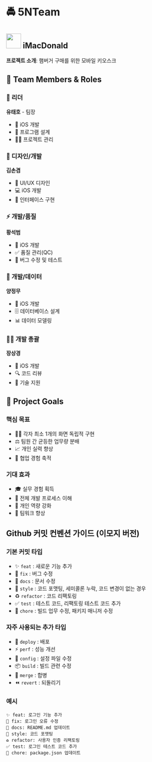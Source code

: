 # 🚔 5NTeam 

## <img src="https://github.com/user-attachments/assets/cf3581a2-c8a9-478e-9478-20908eef52d8" width="40"> iMacDonald

**프로젝트 소개**: 햄버거 구매를 위한 모바일 키오스크

## 👥 Team Members & Roles

### 🎯 리더
**유태호** - 팀장
- 📱 iOS 개발
- 📐 프로그램 설계
- 👨‍💼 프로젝트 관리

### 🎨 디자인/개발
**김손겸**
- 🎯 UI/UX 디자인
- 💻 iOS 개발
- 🎪 인터페이스 구현

### ⚡️ 개발/품질
**황석범**
- 📱 iOS 개발
- ✅ 품질 관리(QC)
- 🐛 버그 수정 및 테스트

### 💾 개발/데이터
**양정무**
- 📱 iOS 개발
- 🗄️ 데이터베이스 설계
- 📊 데이터 모델링

### 👨‍💻 개발 총괄
**장상경**
- 📱 iOS 개발
- 🔍 코드 리뷰
- 🚀 기술 지원

## 🎯 Project Goals

### 핵심 목표
- 👨‍💻 각자 최소 1개의 화면 독립적 구현
- ⚖️ 팀원 간 균등한 업무량 분배
- 📈 개인 실력 향상
- 🤝 협업 경험 축적

### 기대 효과
- 🎓 실무 경험 획득
- 🔄 전체 개발 프로세스 이해
- 💪 개인 역량 강화
- 🤼 팀워크 향상



## Github 커밋 컨벤션 가이드 (이모지 버전) 

### 기본 커밋 타입 
- ✨ `feat` : 새로운 기능 추가
- 🐝 `fix` : 버그 수정 
- 📝 `docs` : 문서 수정
- 💄 `style` : 코드 포맷팅, 세미콜론 누락, 코드 변경이 없는 경우
- ♻️ `refactor` : 코드 리팩토링
- ✅ `test` : 테스트 코드, 리팩토링 테스트 코드 추가
- 🎨 `chore` : 빌드 업무 수정, 패키지 매니저 수정

### 자주 사용되는 추가 타입
- 🚀 `deploy` : 배포
- ⚡️ `perf` : 성능 개선
- 🔧 `config` : 설정 파일 수정
- 📦 `build` : 빌드 관련 수정
- 🔀 `merge` : 합병
- ⏪️ `revert` : 되돌리기

### 예시
```
✨ feat: 로그인 기능 추가
🐝 fix: 로그인 오류 수정
📝 docs: README.md 업데이트
💄 style: 코드 포맷팅
♻️ refactor: 사용자 인증 리팩토링
✅ test: 로그인 테스트 코드 추가
🎨 chore: package.json 업데이트
```

